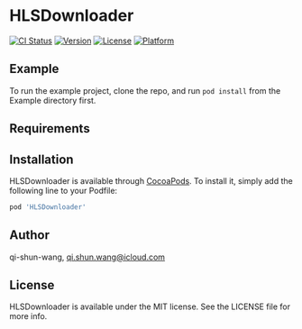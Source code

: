 # HLSDownloader

[![CI Status](https://img.shields.io/travis/qi-shun-wang/HLSDownloader.svg?style=flat)](https://travis-ci.org/qi-shun-wang/HLSDownloader)
[![Version](https://img.shields.io/cocoapods/v/HLSDownloader.svg?style=flat)](https://cocoapods.org/pods/HLSDownloader)
[![License](https://img.shields.io/cocoapods/l/HLSDownloader.svg?style=flat)](https://cocoapods.org/pods/HLSDownloader)
[![Platform](https://img.shields.io/cocoapods/p/HLSDownloader.svg?style=flat)](https://cocoapods.org/pods/HLSDownloader)

## Example

To run the example project, clone the repo, and run `pod install` from the Example directory first.

## Requirements

## Installation

HLSDownloader is available through [CocoaPods](https://cocoapods.org). To install
it, simply add the following line to your Podfile:

```ruby
pod 'HLSDownloader'
```

## Author

qi-shun-wang, qi.shun.wang@icloud.com

## License

HLSDownloader is available under the MIT license. See the LICENSE file for more info.
